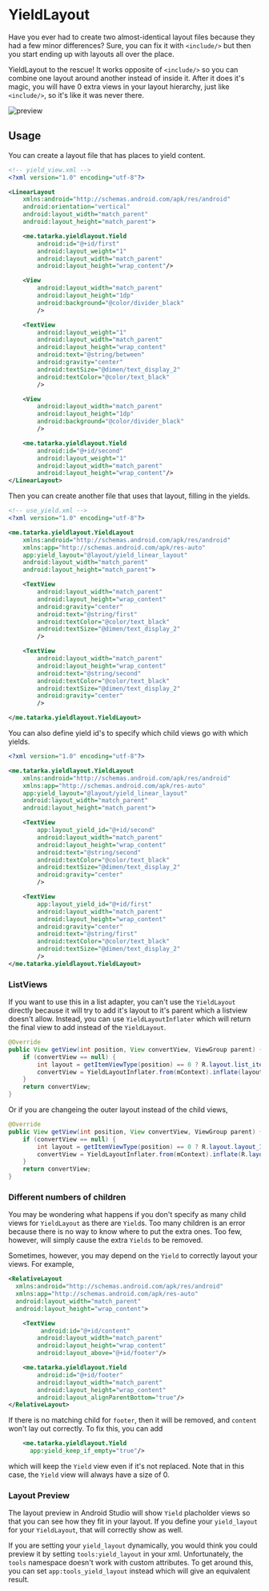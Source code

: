 YieldLayout
============

Have you ever had to create two almost-identical layout files because they had a few minor differences? Sure, you can fix it with `<include/>` but then you start ending up with layouts all over the place.

YieldLayout to the rescue! It works opposite of `<include/>` so you can combine one layout around another instead of inside it. After it does it's magic, you will have 0 extra views in your layout hierarchy, just like `<include/>`, so it's like it was never there.

![preview](https://raw.githubusercontent.com/evant/yield-layout/master/images/preview.png)

## Usage

You can create a layout file that has places to yield content.

```xml
<!-- yield_view.xml -->
<?xml version="1.0" encoding="utf-8"?>

<LinearLayout
    xmlns:android="http://schemas.android.com/apk/res/android"
    android:orientation="vertical"
    android:layout_width="match_parent"
    android:layout_height="match_parent">

    <me.tatarka.yieldlayout.Yield
        android:id="@+id/first"
        android:layout_weight="1"
        android:layout_width="match_parent"
        android:layout_height="wrap_content"/>

    <View
        android:layout_width="match_parent"
        android:layout_height="1dp"
        android:background="@color/divider_black"
        />

    <TextView
        android:layout_weight="1"
        android:layout_width="match_parent"
        android:layout_height="wrap_content"
        android:text="@string/between"
        android:gravity="center"
        android:textSize="@dimen/text_display_2"
        android:textColor="@color/text_black"
        />

    <View
        android:layout_width="match_parent"
        android:layout_height="1dp"
        android:background="@color/divider_black"
        />

    <me.tatarka.yieldlayout.Yield
        android:id="@+id/second"
        android:layout_weight="1"
        android:layout_width="match_parent"
        android:layout_height="wrap_content"/>
</LinearLayout>
```

Then you can create another file that uses that layout, filling in the yields.

```xml
<!-- use_yield.xml -->
<?xml version="1.0" encoding="utf-8"?>

<me.tatarka.yieldlayout.YieldLayout
    xmlns:android="http://schemas.android.com/apk/res/android"
    xmlns:app="http://schemas.android.com/apk/res-auto"
    app:yield_layout="@layout/yield_linear_layout"
    android:layout_width="match_parent"
    android:layout_height="match_parent">

    <TextView
        android:layout_width="match_parent"
        android:layout_height="wrap_content"
        android:gravity="center"
        android:text="@string/first"
        android:textColor="@color/text_black"
        android:textSize="@dimen/text_display_2"
        />

    <TextView
        android:layout_width="match_parent"
        android:layout_height="wrap_content"
        android:text="@string/second"
        android:textColor="@color/text_black"
        android:textSize="@dimen/text_display_2"
        android:gravity="center"
        />

</me.tatarka.yieldlayout.YieldLayout>
```

You can also define yield id's to specify which child views go with which yields.

```xml
<?xml version="1.0" encoding="utf-8"?>

<me.tatarka.yieldlayout.YieldLayout
    xmlns:android="http://schemas.android.com/apk/res/android"
    xmlns:app="http://schemas.android.com/apk/res-auto"
    app:yield_layout="@layout/yield_linear_layout"
    android:layout_width="match_parent"
    android:layout_height="match_parent">

    <TextView
        app:layout_yield_id="@+id/second"
        android:layout_width="match_parent"
        android:layout_height="wrap_content"
        android:text="@string/second"
        android:textColor="@color/text_black"
        android:textSize="@dimen/text_display_2"
        android:gravity="center"
        />

    <TextView
        app:layout_yield_id="@+id/first"
        android:layout_width="match_parent"
        android:layout_height="wrap_content"
        android:gravity="center"
        android:text="@string/first"
        android:textColor="@color/text_black"
        android:textSize="@dimen/text_display_2"
        />
</me.tatarka.yieldlayout.YieldLayout>

```

### ListViews

If you want to use this in a list adapter, you can't use the `YieldLayout` directly because it will try to add it's layout to it's parent which a listview doesn't allow. Instead, you can use `YieldLayoutInflater` which will return the final view to add instead of the `YieldLayout`.

```java
@Override
public View getView(int position, View convertView, ViewGroup parent) {
    if (convertView == null) {
        int layout = getItemViewType(position) == 0 ? R.layout.list_item_1 : R.layout.list_item_2;  
        convertView = YieldLayoutInflater.from(mContext).inflate(layout, parent, false);
    }
    return convertView;
}
```

Or if you are changeing the outer layout instead of the child views,

```java
@Override
public View getView(int position, View convertView, ViewGroup parent) {
    if (convertView == null) {
        int layout = getItemViewType(position) == 0 ? R.layout.layout_1 : R.layout.layout_2;  
        convertView = YieldLayoutInflater.from(mContext).inflate(R.layout.list_item, layout, parent, false);
    }
    return convertView;
}
```

### Different numbers of children

You may be wondering what happens if you don't specify as many child views for `YieldLayout` as there are `Yield`s. Too many children is an error because there is no way to know where to put the extra ones. Too few, however, will simply cause the extra `Yields` to be removed.

Sometimes, however, you may depend on the `Yield` to correctly layout your views. For example,

```xml
<RelativeLayout
  xmlns:android="http://schemas.android.com/apk/res/android"
  xmlns:app="http://schemas.android.com/apk/res-auto"
  android:layout_width="match_parent"
  android:layout_height="wrap_content">

    <TextView
         android:id="@+id/content"
        android:layout_width="match_parent"
        android:layout_height="wrap_content"
        android:layout_above="@+id/footer"/>

    <me.tatarka.yieldlayout.Yield
        android:id="@+id/footer"
        android:layout_width="match_parent"
        android:layout_height="wrap_content"
        android:layout_alignParentBottom="true"/>
</RelativeLayout>
```

If there is no matching child for `footer`, then it will be removed, and `content` won't lay out correctly. To fix this, you can add

```xml
    <me.tatarka.yieldlayout.Yield
      app:yield_keep_if_empty="true"/>
```

which will keep the `Yield` view even if it's not replaced. Note that in this case, the `Yield` view will always have a size of 0.

### Layout Preview

The layout preview in Android Studio will show `Yield` placholder views so that you can see how they fit in your layout. If you define your `yield_layout` for your `YieldLayout`, that will correctly show as well.

If you are setting your `yield_layout` dynamically, you would think you could preview it by setting `tools:yield_layout` in your xml. Unfortunately, the `tools` namespace doesn't work with custom attributes. To get around this, you can set `app:tools_yield_layout` instead which will give an equivalent result.
